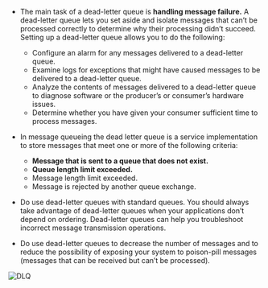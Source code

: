* The main task of a dead-letter queue is **handling message failure.** A dead-letter queue lets you set aside and isolate messages that can’t be processed correctly to determine why their processing didn’t succeed. Setting up a dead-letter queue allows you to do the following:
  * Configure an alarm for any messages delivered to a dead-letter queue.
  * Examine logs for exceptions that might have caused messages to be delivered to a dead-letter queue.
  * Analyze the contents of messages delivered to a dead-letter queue to diagnose software or the producer’s or consumer’s hardware issues.
  * Determine whether you have given your consumer sufficient time to process messages.

* In message queueing the dead letter queue is a service implementation to store messages that meet one or more of the following criteria:
  * **Message that is sent to a queue that does not exist.**
  * **Queue length limit exceeded.**
  * Message length limit exceeded. 
  * Message is rejected by another queue exchange.
  
* Do use dead-letter queues with standard queues. You should always take advantage of dead-letter queues when your applications don’t depend on ordering. Dead-letter queues can help you troubleshoot incorrect message transmission operations.

* Do use dead-letter queues to decrease the number of messages and to reduce the possibility of exposing your system to poison-pill messages (messages that can be received but can’t be processed).

![DLQ](https://d2908q01vomqb2.cloudfront.net/1b6453892473a467d07372d45eb05abc2031647a/2019/10/28/SNS-DLQ-1-1024x576.png)
